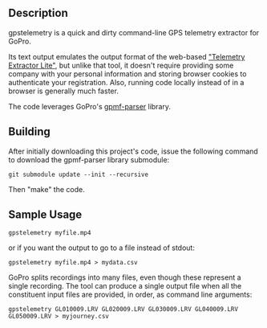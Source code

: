 ## Description

gpstelemetry is a quick and dirty command-line GPS telemetry extractor for GoPro.

Its text output emulates the output format of the web-based ["Telemetry Extractor Lite"](https://goprotelemetryextractor.com/free/), but unlike that tool, it doesn't require providing some company with your personal information and storing browser cookies to authenticate your registration.  Also, running code locally instead of in a browser is generally much faster.

The code leverages GoPro's [gpmf-parser](https://github.com/gopro/gpmf-parser) library.

## Building

After initially downloading this project's code, issue the following command to download the gpmf-parser library submodule:

```
git submodule update --init --recursive
```

Then "make" the code.

## Sample Usage

```
gpstelemetry myfile.mp4
```

or if you want the output to go to a file instead of stdout:

```
gpstelemetry myfile.mp4 > mydata.csv
```

GoPro splits recordings into many files, even though these represent a single recording.  The tool can produce a single output file when all the constituent input files are provided, in order, as command line arguments:

```
gpstelemetry GL010009.LRV GL020009.LRV GL030009.LRV GL040009.LRV GL050009.LRV > myjourney.csv
```

